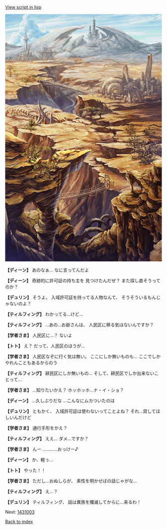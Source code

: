 [View script in lisp](../scripts/1431002.txt)

![004_wildland.png](../images/backgrounds/004_wildland.png)

**【ディーン】**
あのなぁ…
なに言ってんだよ

**【ディーン】**
奇跡的に許可証の持ち主を
見つけたんだぜ？
また探し直そうってのか？

**【デュリン】**
そうよ。
入域許可証を持ってる人物なんて、
そうそういるもんじゃないのよ？

**【ティルフィング】**
わかってる…けど…

**【ティルフィング】**
…あの…お爺さんは、
人民区に移る気はないんですか？

**【学者さま】**
人民区に…？
ないよ

**【トト】**
え？
だって、人民区のほうが…

**【学者さま】**
人民区なぞに行く気は無い。
ここにしか無いものも…
ここでしかやれんこともあるからのう

**【ティルフィング】**
耕民区にしか無いもの…
そして、耕民区でしか出来ないことって…

**【学者さま】**
…知りたいかえ？
ホッホッホ…ナ・イ・ショ？

**【ディーン】**
…久しぶりだな
…こんなにムカついたのは

**【デュリン】**
ともかく、
入域許可証は使わないってことよね？
それ…貸してほしいんだけど

**【学者さま】**
通行手形をかえ？

**【ティルフィング】**
ええ…
ダメ…ですか？

**【学者さま】**
んー
…………おっけー♪

**【ディーン】**
か、軽ぅ…

**【トト】**
やった！！

**【学者さま】**
ただし…おぬしらが、
素性を明かせばの話じゃがな…

**【ティルフィング】**
え…？

**【デュリン】**
ティルフィング、
話は異族を殲滅してからに…来るわ！

Next: [1431003](1431003.md)

[Back to index](index.md)
